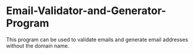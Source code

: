 # Email-Validator-and-Generator-Program
This program can be used to validate emails and generate email addresses without the domain name.
